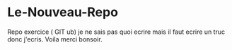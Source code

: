 # Le-Nouveau-Repo
Repo exercice ( GIT ub)
je ne sais pas quoi ecrire mais il faut ecrire un truc donc j'ecris.
Voila merci bonsoir.
